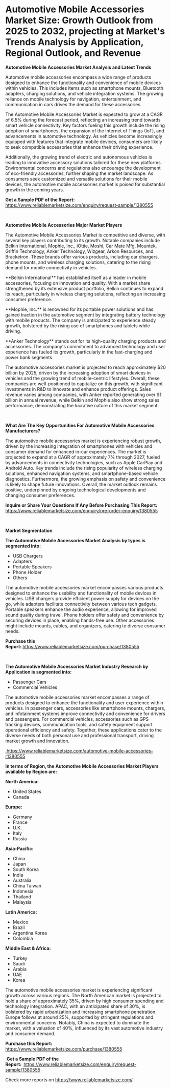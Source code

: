 <p><h1>Automotive Mobile Accessories Market Size: Growth Outlook from 2025 to 2032, projecting at Market's Trends Analysis by Application, Regional Outlook, and Revenue</h1></p><p><strong>Automotive Mobile Accessories Market Analysis and Latest Trends</strong></p>
<p><p>Automotive mobile accessories encompass a wide range of products designed to enhance the functionality and convenience of mobile devices within vehicles. This includes items such as smartphone mounts, Bluetooth adapters, charging solutions, and vehicle integration systems. The growing reliance on mobile technology for navigation, entertainment, and communication in cars drives the demand for these accessories.</p><p>The Automotive Mobile Accessories Market is expected to grow at a CAGR of 6.5% during the forecast period, reflecting an increasing trend towards smart vehicle connectivity. Key factors fueling this growth include the rising adoption of smartphones, the expansion of the Internet of Things (IoT), and advancements in automotive technology. As vehicles become increasingly equipped with features that integrate mobile devices, consumers are likely to seek compatible accessories that enhance their driving experience.</p><p>Additionally, the growing trend of electric and autonomous vehicles is leading to innovative accessory solutions tailored for these new platforms. Environmental concerns and regulations also encourage the development of eco-friendly accessories, further shaping the market landscape. As consumers seek customized and versatile solutions for their mobile devices, the automotive mobile accessories market is poised for substantial growth in the coming years.</p></p>
<p><strong>Get a Sample PDF of the Report:&nbsp;</strong> <a href="https://www.reliablemarketsize.com/enquiry/request-sample/1380555?utm_campaign=2747&utm_medium=2&utm_source=Github&utm_content=ia&utm_term=30032025&utm_id=automotive-mobile-accessories">https://www.reliablemarketsize.com/enquiry/request-sample/1380555</a></p>
<p>&nbsp;</p>
<p><strong>Automotive Mobile Accessories Major Market Players</strong></p>
<p><p>The Automotive Mobile Accessories Market is competitive and diverse, with several key players contributing to its growth. Notable companies include Belkin International, Mophie, Inc., iOttie, Moshi, Car Mate Mfg, Mountek, Griffin Technology, Anker Technology, Wizgear, Arkon Resources, and Bracketron. These brands offer various products, including car chargers, phone mounts, and wireless charging solutions, catering to the rising demand for mobile connectivity in vehicles.</p><p>**Belkin International** has established itself as a leader in mobile accessories, focusing on innovation and quality. With a market share strengthened by its extensive product portfolio, Belkin continues to expand its reach, particularly in wireless charging solutions, reflecting an increasing consumer preference.</p><p>**Mophie, Inc.** is renowned for its portable power solutions and has gained traction in the automotive segment by integrating battery technology with mobile products. The company is anticipated to experience steady growth, bolstered by the rising use of smartphones and tablets while driving.</p><p>**Anker Technology** stands out for its high-quality charging products and accessories. The company's commitment to advanced technology and user experience has fueled its growth, particularly in the fast-charging and power bank segments.</p><p>The automotive accessories market is projected to reach approximately $20 billion by 2025, driven by the increasing adoption of smart devices in vehicles and the growing trend of mobile-centric lifestyles. Overall, these companies are well-positioned to capitalize on this growth, with significant investments in R&D to innovate and enhance product offerings. Sales revenue varies among companies, with Anker reported generating over $1 billion in annual revenue, while Belkin and Mophie also show strong sales performance, demonstrating the lucrative nature of this market segment.</p></p>
<p>&nbsp;</p>
<p><strong>What Are The Key Opportunities For Automotive Mobile Accessories Manufacturers?</strong></p>
<p><p>The automotive mobile accessories market is experiencing robust growth, driven by the increasing integration of smartphones with vehicles and consumer demand for enhanced in-car experiences. The market is projected to expand at a CAGR of approximately 7% through 2027, fueled by advancements in connectivity technologies, such as Apple CarPlay and Android Auto. Key trends include the rising popularity of wireless charging solutions, enhanced navigation systems, and smartphone-based vehicle diagnostics. Furthermore, the growing emphasis on safety and convenience is likely to shape future innovations. Overall, the market outlook remains positive, underpinned by ongoing technological developments and changing consumer preferences.</p></p>
<p><strong>Inquire or Share Your Questions If Any Before Purchasing This Report:</strong> <a href="https://www.reliablemarketsize.com/enquiry/pre-order-enquiry/1380555?utm_campaign=2747&utm_medium=2&utm_source=Github&utm_content=ia&utm_term=30032025&utm_id=automotive-mobile-accessories">https://www.reliablemarketsize.com/enquiry/pre-order-enquiry/1380555</a></p>
<p>&nbsp;</p>
<p><strong>Market Segmentation</strong></p>
<p><strong>The Automotive Mobile Accessories Market Analysis by types is segmented into:</strong></p>
<p><ul><li>USB Chargers</li><li>Adapters</li><li>Portable Speakers</li><li>Phone Holder</li><li>Others</li></ul></p>
<p><p>The automotive mobile accessories market encompasses various products designed to enhance the usability and functionality of mobile devices in vehicles. USB chargers provide efficient power supply for devices on the go, while adapters facilitate connectivity between various tech gadgets. Portable speakers enhance the audio experience, allowing for improved sound quality during travel. Phone holders offer safety and convenience by securing devices in place, enabling hands-free use. Other accessories might include mounts, cables, and organizers, catering to diverse consumer needs.</p></p>
<p><strong>Purchase this Report:&nbsp;</strong><a href="https://www.reliablemarketsize.com/purchase/1380555?utm_campaign=2747&utm_medium=2&utm_source=Github&utm_content=ia&utm_term=30032025&utm_id=automotive-mobile-accessories">https://www.reliablemarketsize.com/purchase/1380555</a></p>
<p>&nbsp;</p>
<p><strong>The Automotive Mobile Accessories Market Industry Research by Application is segmented into:</strong></p>
<p><ul><li>Passenger Cars</li><li>Commercial Vehicles</li></ul></p>
<p><p>The automotive mobile accessories market encompasses a range of products designed to enhance the functionality and user experience within vehicles. In passenger cars, accessories like smartphone mounts, chargers, and infotainment systems improve connectivity and convenience for drivers and passengers. For commercial vehicles, accessories such as GPS tracking devices, communication tools, and safety equipment support operational efficiency and safety. Together, these applications cater to the diverse needs of both personal use and professional transport, driving market growth and innovation.</p></p>
<p><a href="https://www.reliablemarketsize.com/automotive-mobile-accessories-r1380555?utm_campaign=2747&utm_medium=2&utm_source=Github&utm_content=ia&utm_term=30032025&utm_id=automotive-mobile-accessories">&nbsp;https://www.reliablemarketsize.com/automotive-mobile-accessories-r1380555</a></p>
<p><strong>In terms of Region, the Automotive Mobile Accessories Market Players available by Region are:</strong></p>
<p>
    <p> <strong> North America: </strong>
        <ul>
            <li>United States</li>
            <li>Canada</li>
        </ul>
        </p> 
    <p> <strong> Europe: </strong>
        <ul>
            <li>Germany</li>
            <li>France</li>
            <li>U.K.</li>
            <li>Italy</li>
            <li>Russia</li>
        </ul>
        </p> 
    <p> <strong> Asia-Pacific: </strong>
        <ul>
            <li>China</li>
            <li>Japan</li>
            <li>South Korea</li>
            <li>India</li>
            <li>Australia</li>
            <li>China Taiwan</li>
            <li>Indonesia</li>
            <li>Thailand</li>
            <li>Malaysia</li>
        </ul>
        </p> 
    <p> <strong> Latin America: </strong>
        <ul>
            <li>Mexico</li>
            <li>Brazil</li>
            <li>Argentina Korea</li>
            <li>Colombia</li>
        </ul>
        </p> 
    <p> <strong> Middle East & Africa: </strong>
        <ul>
            <li>Turkey</li>
            <li>Saudi</li>
            <li>Arabia</li>
            <li>UAE</li>
            <li>Korea</li>
        </ul>
    </p>
    </p>
<p><p>The automotive mobile accessories market is experiencing significant growth across various regions. The North American market is projected to hold a share of approximately 35%, driven by high consumer spending and technology integration. APAC, with an anticipated share of 30%, is bolstered by rapid urbanization and increasing smartphone penetration. Europe follows at around 25%, supported by stringent regulations and environmental concerns. Notably, China is expected to dominate the market, with a valuation of 40%, influenced by its vast automotive industry and consumer demand.</p></p>
<p><strong>Purchase this Report: </strong><a href="https://www.reliablemarketsize.com/purchase/1380555?utm_campaign=2747&utm_medium=2&utm_source=Github&utm_content=ia&utm_term=30032025&utm_id=automotive-mobile-accessories">https://www.reliablemarketsize.com/purchase/1380555</a></p>
<p>&nbsp;<strong>Get a Sample PDF of the Report:&nbsp;&nbsp;</strong><a href="https://www.reliablemarketsize.com/enquiry/request-sample/1380555?utm_campaign=2747&utm_medium=2&utm_source=Github&utm_content=ia&utm_term=30032025&utm_id=automotive-mobile-accessories">https://www.reliablemarketsize.com/enquiry/request-sample/1380555</a></p>
<p><strong></strong></p>
<p>Check more reports on <a href="https://www.reliablemarketsize.com/?utm_campaign=2747&utm_medium=2&utm_source=Github&utm_content=ia&utm_term=30032025&utm_id=automotive-mobile-accessories">https://www.reliablemarketsize.com/</a></p>